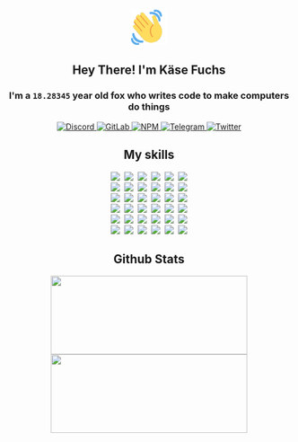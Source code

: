 <div><p align=center><img src=./resources/images/wave.gif width=64px height=64px></p><h2 align=center>Hey There! I'm Käse Fuchs</h2><h3 align=center>I'm a <code>18.28345</code> year old fox who writes code to make computers do things</h3><p align=center><a href=https://discord.com/users/507526681125322772><img alt=Discord src="https://img.shields.io/badge/Discord-5865F2?logo=discord&logoColor=white&style=flat-square#f076c795813c39081e5bb74becc6478b"> </a><a href=https://gitlab.com/kasefuchs><img alt=GitLab src="https://img.shields.io/badge/GitLab-330F63?logo=gitlab&logoColor=white&style=flat-square#f076c795813c39081e5bb74becc6478b"> </a><a href=https://npmjs.com/~kasefuchs><img alt=NPM src="https://img.shields.io/badge/NPM-CB3837?logo=npm&logoColor=white&style=flat-square#f076c795813c39081e5bb74becc6478b"> </a><a href=https://t.me/kasefuchs><img alt=Telegram src="https://img.shields.io/badge/Telegram-2CA5E0?logo=telegram&logoColor=white&style=flat-square#f076c795813c39081e5bb74becc6478b"> </a><a href=https://twitter.com/kasefuchs><img alt=Twitter src="https://img.shields.io/badge/Twitter-1DA1F2?logo=twitter&logoColor=white&style=flat-square#f076c795813c39081e5bb74becc6478b"></a></p><h2 align=center>My skills</h2><p align=center><a href=https://aws.amazon.com/ ><picture><source srcset="https://skillicons.dev/icons?i=aws&theme=dark#f076c795813c39081e5bb74becc6478b" media="(prefers-color-scheme: dark)"><source srcset="https://skillicons.dev/icons?i=aws&theme=light#f076c795813c39081e5bb74becc6478b" media="(prefers-color-scheme: light), (prefers-color-scheme: no-preference)"><img src="https://skillicons.dev/icons?i=aws&theme=light#f076c795813c39081e5bb74becc6478b"></picture></a>&nbsp;&nbsp;<a href=https://en.wikipedia.org/wiki/Bash_(Unix_shell)><picture><source srcset="https://skillicons.dev/icons?i=bash&theme=dark#f076c795813c39081e5bb74becc6478b" media="(prefers-color-scheme: dark)"><source srcset="https://skillicons.dev/icons?i=bash&theme=light#f076c795813c39081e5bb74becc6478b" media="(prefers-color-scheme: light), (prefers-color-scheme: no-preference)"><img src="https://skillicons.dev/icons?i=bash&theme=light#f076c795813c39081e5bb74becc6478b"></picture></a>&nbsp;&nbsp;<a href=https://discord.com/developers/docs><picture><source srcset="https://skillicons.dev/icons?i=bots&theme=dark#f076c795813c39081e5bb74becc6478b" media="(prefers-color-scheme: dark)"><source srcset="https://skillicons.dev/icons?i=bots&theme=light#f076c795813c39081e5bb74becc6478b" media="(prefers-color-scheme: light), (prefers-color-scheme: no-preference)"><img src="https://skillicons.dev/icons?i=bots&theme=light#f076c795813c39081e5bb74becc6478b"></picture></a>&nbsp;&nbsp;<a href=https://www.cloudflare.com/ ><picture><source srcset="https://skillicons.dev/icons?i=cloudflare&theme=dark#f076c795813c39081e5bb74becc6478b" media="(prefers-color-scheme: dark)"><source srcset="https://skillicons.dev/icons?i=cloudflare&theme=light#f076c795813c39081e5bb74becc6478b" media="(prefers-color-scheme: light), (prefers-color-scheme: no-preference)"><img src="https://skillicons.dev/icons?i=cloudflare&theme=light#f076c795813c39081e5bb74becc6478b"></picture></a>&nbsp;&nbsp;<a href=https://en.wikipedia.org/wiki/CSS><picture><source srcset="https://skillicons.dev/icons?i=css&theme=dark#f076c795813c39081e5bb74becc6478b" media="(prefers-color-scheme: dark)"><source srcset="https://skillicons.dev/icons?i=css&theme=light#f076c795813c39081e5bb74becc6478b" media="(prefers-color-scheme: light), (prefers-color-scheme: no-preference)"><img src="https://skillicons.dev/icons?i=css&theme=light#f076c795813c39081e5bb74becc6478b"></picture></a>&nbsp;&nbsp;<a href=https://www.docker.com/ ><picture><source srcset="https://skillicons.dev/icons?i=docker&theme=dark#f076c795813c39081e5bb74becc6478b" media="(prefers-color-scheme: dark)"><source srcset="https://skillicons.dev/icons?i=docker&theme=light#f076c795813c39081e5bb74becc6478b" media="(prefers-color-scheme: light), (prefers-color-scheme: no-preference)"><img src="https://skillicons.dev/icons?i=docker&theme=light#f076c795813c39081e5bb74becc6478b"></picture></a><br><a href=https://www.electronjs.org/ ><picture><source srcset="https://skillicons.dev/icons?i=electron&theme=dark#f076c795813c39081e5bb74becc6478b" media="(prefers-color-scheme: dark)"><source srcset="https://skillicons.dev/icons?i=electron&theme=light#f076c795813c39081e5bb74becc6478b" media="(prefers-color-scheme: light), (prefers-color-scheme: no-preference)"><img src="https://skillicons.dev/icons?i=electron&theme=light#f076c795813c39081e5bb74becc6478b"></picture></a>&nbsp;&nbsp;<a href=https://expressjs.com/ ><picture><source srcset="https://skillicons.dev/icons?i=express&theme=dark#f076c795813c39081e5bb74becc6478b" media="(prefers-color-scheme: dark)"><source srcset="https://skillicons.dev/icons?i=express&theme=light#f076c795813c39081e5bb74becc6478b" media="(prefers-color-scheme: light), (prefers-color-scheme: no-preference)"><img src="https://skillicons.dev/icons?i=express&theme=light#f076c795813c39081e5bb74becc6478b"></picture></a>&nbsp;&nbsp;<a href=https://www.figma.com/ ><picture><source srcset="https://skillicons.dev/icons?i=figma&theme=dark#f076c795813c39081e5bb74becc6478b" media="(prefers-color-scheme: dark)"><source srcset="https://skillicons.dev/icons?i=figma&theme=light#f076c795813c39081e5bb74becc6478b" media="(prefers-color-scheme: light), (prefers-color-scheme: no-preference)"><img src="https://skillicons.dev/icons?i=figma&theme=light#f076c795813c39081e5bb74becc6478b"></picture></a>&nbsp;&nbsp;<a href=https://firebase.google.com/ ><picture><source srcset="https://skillicons.dev/icons?i=firebase&theme=dark#f076c795813c39081e5bb74becc6478b" media="(prefers-color-scheme: dark)"><source srcset="https://skillicons.dev/icons?i=firebase&theme=light#f076c795813c39081e5bb74becc6478b" media="(prefers-color-scheme: light), (prefers-color-scheme: no-preference)"><img src="https://skillicons.dev/icons?i=firebase&theme=light#f076c795813c39081e5bb74becc6478b"></picture></a>&nbsp;&nbsp;<a href=https://flask.palletsprojects.com/ ><picture><source srcset="https://skillicons.dev/icons?i=flask&theme=dark#f076c795813c39081e5bb74becc6478b" media="(prefers-color-scheme: dark)"><source srcset="https://skillicons.dev/icons?i=flask&theme=light#f076c795813c39081e5bb74becc6478b" media="(prefers-color-scheme: light), (prefers-color-scheme: no-preference)"><img src="https://skillicons.dev/icons?i=flask&theme=light#f076c795813c39081e5bb74becc6478b"></picture></a>&nbsp;&nbsp;<a href=https://cloud.google.com/ ><picture><source srcset="https://skillicons.dev/icons?i=gcp&theme=dark#f076c795813c39081e5bb74becc6478b" media="(prefers-color-scheme: dark)"><source srcset="https://skillicons.dev/icons?i=gcp&theme=light#f076c795813c39081e5bb74becc6478b" media="(prefers-color-scheme: light), (prefers-color-scheme: no-preference)"><img src="https://skillicons.dev/icons?i=gcp&theme=light#f076c795813c39081e5bb74becc6478b"></picture></a><br><a href=https://git-scm.com/ ><picture><source srcset="https://skillicons.dev/icons?i=git&theme=dark#f076c795813c39081e5bb74becc6478b" media="(prefers-color-scheme: dark)"><source srcset="https://skillicons.dev/icons?i=git&theme=light#f076c795813c39081e5bb74becc6478b" media="(prefers-color-scheme: light), (prefers-color-scheme: no-preference)"><img src="https://skillicons.dev/icons?i=git&theme=light#f076c795813c39081e5bb74becc6478b"></picture></a>&nbsp;&nbsp;<a href=https://github.com/ ><picture><source srcset="https://skillicons.dev/icons?i=github&theme=dark#f076c795813c39081e5bb74becc6478b" media="(prefers-color-scheme: dark)"><source srcset="https://skillicons.dev/icons?i=github&theme=light#f076c795813c39081e5bb74becc6478b" media="(prefers-color-scheme: light), (prefers-color-scheme: no-preference)"><img src="https://skillicons.dev/icons?i=github&theme=light#f076c795813c39081e5bb74becc6478b"></picture></a>&nbsp;&nbsp;<a href=https://gitlab.com/ ><picture><source srcset="https://skillicons.dev/icons?i=gitlab&theme=dark#f076c795813c39081e5bb74becc6478b" media="(prefers-color-scheme: dark)"><source srcset="https://skillicons.dev/icons?i=gitlab&theme=light#f076c795813c39081e5bb74becc6478b" media="(prefers-color-scheme: light), (prefers-color-scheme: no-preference)"><img src="https://skillicons.dev/icons?i=gitlab&theme=light#f076c795813c39081e5bb74becc6478b"></picture></a>&nbsp;&nbsp;<a href=https://www.heroku.com/ ><picture><source srcset="https://skillicons.dev/icons?i=heroku&theme=dark#f076c795813c39081e5bb74becc6478b" media="(prefers-color-scheme: dark)"><source srcset="https://skillicons.dev/icons?i=heroku&theme=light#f076c795813c39081e5bb74becc6478b" media="(prefers-color-scheme: light), (prefers-color-scheme: no-preference)"><img src="https://skillicons.dev/icons?i=heroku&theme=light#f076c795813c39081e5bb74becc6478b"></picture></a>&nbsp;&nbsp;<a href=https://en.wikipedia.org/wiki/HTML><picture><source srcset="https://skillicons.dev/icons?i=html&theme=dark#f076c795813c39081e5bb74becc6478b" media="(prefers-color-scheme: dark)"><source srcset="https://skillicons.dev/icons?i=html&theme=light#f076c795813c39081e5bb74becc6478b" media="(prefers-color-scheme: light), (prefers-color-scheme: no-preference)"><img src="https://skillicons.dev/icons?i=html&theme=light#f076c795813c39081e5bb74becc6478b"></picture></a>&nbsp;&nbsp;<a href=https://en.wikipedia.org/wiki/JavaScript><picture><source srcset="https://skillicons.dev/icons?i=js&theme=dark#f076c795813c39081e5bb74becc6478b" media="(prefers-color-scheme: dark)"><source srcset="https://skillicons.dev/icons?i=js&theme=light#f076c795813c39081e5bb74becc6478b" media="(prefers-color-scheme: light), (prefers-color-scheme: no-preference)"><img src="https://skillicons.dev/icons?i=js&theme=light#f076c795813c39081e5bb74becc6478b"></picture></a><br><a href=https://en.wikipedia.org/wiki/Linux><picture><source srcset="https://skillicons.dev/icons?i=linux&theme=dark#f076c795813c39081e5bb74becc6478b" media="(prefers-color-scheme: dark)"><source srcset="https://skillicons.dev/icons?i=linux&theme=light#f076c795813c39081e5bb74becc6478b" media="(prefers-color-scheme: light), (prefers-color-scheme: no-preference)"><img src="https://skillicons.dev/icons?i=linux&theme=light#f076c795813c39081e5bb74becc6478b"></picture></a>&nbsp;&nbsp;<a href=https://mui.com/ ><picture><source srcset="https://skillicons.dev/icons?i=materialui&theme=dark#f076c795813c39081e5bb74becc6478b" media="(prefers-color-scheme: dark)"><source srcset="https://skillicons.dev/icons?i=materialui&theme=light#f076c795813c39081e5bb74becc6478b" media="(prefers-color-scheme: light), (prefers-color-scheme: no-preference)"><img src="https://skillicons.dev/icons?i=materialui&theme=light#f076c795813c39081e5bb74becc6478b"></picture></a>&nbsp;&nbsp;<a href=https://en.wikipedia.org/wiki/Markdown><picture><source srcset="https://skillicons.dev/icons?i=md&theme=dark#f076c795813c39081e5bb74becc6478b" media="(prefers-color-scheme: dark)"><source srcset="https://skillicons.dev/icons?i=md&theme=light#f076c795813c39081e5bb74becc6478b" media="(prefers-color-scheme: light), (prefers-color-scheme: no-preference)"><img src="https://skillicons.dev/icons?i=md&theme=light#f076c795813c39081e5bb74becc6478b"></picture></a>&nbsp;&nbsp;<a href=https://www.mongodb.com/ ><picture><source srcset="https://skillicons.dev/icons?i=mongodb&theme=dark#f076c795813c39081e5bb74becc6478b" media="(prefers-color-scheme: dark)"><source srcset="https://skillicons.dev/icons?i=mongodb&theme=light#f076c795813c39081e5bb74becc6478b" media="(prefers-color-scheme: light), (prefers-color-scheme: no-preference)"><img src="https://skillicons.dev/icons?i=mongodb&theme=light#f076c795813c39081e5bb74becc6478b"></picture></a>&nbsp;&nbsp;<a href=https://www.mysql.com/ ><picture><source srcset="https://skillicons.dev/icons?i=mysql&theme=dark#f076c795813c39081e5bb74becc6478b" media="(prefers-color-scheme: dark)"><source srcset="https://skillicons.dev/icons?i=mysql&theme=light#f076c795813c39081e5bb74becc6478b" media="(prefers-color-scheme: light), (prefers-color-scheme: no-preference)"><img src="https://skillicons.dev/icons?i=mysql&theme=light#f076c795813c39081e5bb74becc6478b"></picture></a>&nbsp;&nbsp;<a href=https://nextjs.org/ ><picture><source srcset="https://skillicons.dev/icons?i=nextjs&theme=dark#f076c795813c39081e5bb74becc6478b" media="(prefers-color-scheme: dark)"><source srcset="https://skillicons.dev/icons?i=nextjs&theme=light#f076c795813c39081e5bb74becc6478b" media="(prefers-color-scheme: light), (prefers-color-scheme: no-preference)"><img src="https://skillicons.dev/icons?i=nextjs&theme=light#f076c795813c39081e5bb74becc6478b"></picture></a><br><a href=https://nodejs.org/en/ ><picture><source srcset="https://skillicons.dev/icons?i=nodejs&theme=dark#f076c795813c39081e5bb74becc6478b" media="(prefers-color-scheme: dark)"><source srcset="https://skillicons.dev/icons?i=nodejs&theme=light#f076c795813c39081e5bb74becc6478b" media="(prefers-color-scheme: light), (prefers-color-scheme: no-preference)"><img src="https://skillicons.dev/icons?i=nodejs&theme=light#f076c795813c39081e5bb74becc6478b"></picture></a>&nbsp;&nbsp;<a href=https://www.postgresql.org/ ><picture><source srcset="https://skillicons.dev/icons?i=postgres&theme=dark#f076c795813c39081e5bb74becc6478b" media="(prefers-color-scheme: dark)"><source srcset="https://skillicons.dev/icons?i=postgres&theme=light#f076c795813c39081e5bb74becc6478b" media="(prefers-color-scheme: light), (prefers-color-scheme: no-preference)"><img src="https://skillicons.dev/icons?i=postgres&theme=light#f076c795813c39081e5bb74becc6478b"></picture></a>&nbsp;&nbsp;<a href=https://learn.microsoft.com/en-us/powershell/ ><picture><source srcset="https://skillicons.dev/icons?i=powershell&theme=dark#f076c795813c39081e5bb74becc6478b" media="(prefers-color-scheme: dark)"><source srcset="https://skillicons.dev/icons?i=powershell&theme=light#f076c795813c39081e5bb74becc6478b" media="(prefers-color-scheme: light), (prefers-color-scheme: no-preference)"><img src="https://skillicons.dev/icons?i=powershell&theme=light#f076c795813c39081e5bb74becc6478b"></picture></a>&nbsp;&nbsp;<a href=https://www.python.org/ ><picture><source srcset="https://skillicons.dev/icons?i=py&theme=dark#f076c795813c39081e5bb74becc6478b" media="(prefers-color-scheme: dark)"><source srcset="https://skillicons.dev/icons?i=py&theme=light#f076c795813c39081e5bb74becc6478b" media="(prefers-color-scheme: light), (prefers-color-scheme: no-preference)"><img src="https://skillicons.dev/icons?i=py&theme=light#f076c795813c39081e5bb74becc6478b"></picture></a>&nbsp;&nbsp;<a href=https://www.raspberrypi.org/ ><picture><source srcset="https://skillicons.dev/icons?i=raspberrypi&theme=dark#f076c795813c39081e5bb74becc6478b" media="(prefers-color-scheme: dark)"><source srcset="https://skillicons.dev/icons?i=raspberrypi&theme=light#f076c795813c39081e5bb74becc6478b" media="(prefers-color-scheme: light), (prefers-color-scheme: no-preference)"><img src="https://skillicons.dev/icons?i=raspberrypi&theme=light#f076c795813c39081e5bb74becc6478b"></picture></a>&nbsp;&nbsp;<a href=https://reactjs.org/ ><picture><source srcset="https://skillicons.dev/icons?i=react&theme=dark#f076c795813c39081e5bb74becc6478b" media="(prefers-color-scheme: dark)"><source srcset="https://skillicons.dev/icons?i=react&theme=light#f076c795813c39081e5bb74becc6478b" media="(prefers-color-scheme: light), (prefers-color-scheme: no-preference)"><img src="https://skillicons.dev/icons?i=react&theme=light#f076c795813c39081e5bb74becc6478b"></picture></a><br><a href=https://redux.js.org/ ><picture><source srcset="https://skillicons.dev/icons?i=redux&theme=dark#f076c795813c39081e5bb74becc6478b" media="(prefers-color-scheme: dark)"><source srcset="https://skillicons.dev/icons?i=redux&theme=light#f076c795813c39081e5bb74becc6478b" media="(prefers-color-scheme: light), (prefers-color-scheme: no-preference)"><img src="https://skillicons.dev/icons?i=redux&theme=light#f076c795813c39081e5bb74becc6478b"></picture></a>&nbsp;&nbsp;<a href=https://en.wikipedia.org/wiki/Regular_expression><picture><source srcset="https://skillicons.dev/icons?i=regex&theme=dark#f076c795813c39081e5bb74becc6478b" media="(prefers-color-scheme: dark)"><source srcset="https://skillicons.dev/icons?i=regex&theme=light#f076c795813c39081e5bb74becc6478b" media="(prefers-color-scheme: light), (prefers-color-scheme: no-preference)"><img src="https://skillicons.dev/icons?i=regex&theme=light#f076c795813c39081e5bb74becc6478b"></picture></a>&nbsp;&nbsp;<a href=https://en.wikipedia.org/wiki/Sass_(stylesheet_language)><picture><source srcset="https://skillicons.dev/icons?i=sass&theme=dark#f076c795813c39081e5bb74becc6478b" media="(prefers-color-scheme: dark)"><source srcset="https://skillicons.dev/icons?i=sass&theme=light#f076c795813c39081e5bb74becc6478b" media="(prefers-color-scheme: light), (prefers-color-scheme: no-preference)"><img src="https://skillicons.dev/icons?i=sass&theme=light#f076c795813c39081e5bb74becc6478b"></picture></a>&nbsp;&nbsp;<a href=https://www.typescriptlang.org/ ><picture><source srcset="https://skillicons.dev/icons?i=ts&theme=dark#f076c795813c39081e5bb74becc6478b" media="(prefers-color-scheme: dark)"><source srcset="https://skillicons.dev/icons?i=ts&theme=light#f076c795813c39081e5bb74becc6478b" media="(prefers-color-scheme: light), (prefers-color-scheme: no-preference)"><img src="https://skillicons.dev/icons?i=ts&theme=light#f076c795813c39081e5bb74becc6478b"></picture></a>&nbsp;&nbsp;<a href=https://unity.com/ ><picture><source srcset="https://skillicons.dev/icons?i=unity&theme=dark#f076c795813c39081e5bb74becc6478b" media="(prefers-color-scheme: dark)"><source srcset="https://skillicons.dev/icons?i=unity&theme=light#f076c795813c39081e5bb74becc6478b" media="(prefers-color-scheme: light), (prefers-color-scheme: no-preference)"><img src="https://skillicons.dev/icons?i=unity&theme=light#f076c795813c39081e5bb74becc6478b"></picture></a>&nbsp;&nbsp;<a href=https://workers.cloudflare.com/ ><picture><source srcset="https://skillicons.dev/icons?i=workers&theme=dark#f076c795813c39081e5bb74becc6478b" media="(prefers-color-scheme: dark)"><source srcset="https://skillicons.dev/icons?i=workers&theme=light#f076c795813c39081e5bb74becc6478b" media="(prefers-color-scheme: light), (prefers-color-scheme: no-preference)"><img src="https://skillicons.dev/icons?i=workers&theme=light#f076c795813c39081e5bb74becc6478b"></picture></a><br></p><h2 align=center>Github Stats</h2><p align=center><picture><source srcset="https://github-readme-stats-kasefuchs.vercel.app/api/?count_private=true&hide_border=true&hide_rank=true&line_height=20&hide_title=true&username=Kasefuchs&theme=dark#f076c795813c39081e5bb74becc6478b" media="(prefers-color-scheme: dark)"><source srcset="https://github-readme-stats-kasefuchs.vercel.app/api/?count_private=true&hide_border=true&hide_rank=true&line_height=20&hide_title=true&username=Kasefuchs&theme=light#f076c795813c39081e5bb74becc6478b" media="(prefers-color-scheme: light), (prefers-color-scheme: no-preference)"><img align=middle width=350 height=140 src="https://github-readme-stats-kasefuchs.vercel.app/api/?count_private=true&hide_border=true&hide_rank=true&line_height=20&hide_title=true&username=Kasefuchs&theme=light#f076c795813c39081e5bb74becc6478b"></picture><picture><source srcset="https://github-readme-stats-kasefuchs.vercel.app/api/top-langs/?count_private=true&hide_border=true&layout=compact&username=Kasefuchs&theme=dark#f076c795813c39081e5bb74becc6478b" media="(prefers-color-scheme: dark)"><source srcset="https://github-readme-stats-kasefuchs.vercel.app/api/top-langs/?count_private=true&hide_border=true&layout=compact&username=Kasefuchs&theme=light#f076c795813c39081e5bb74becc6478b" media="(prefers-color-scheme: light), (prefers-color-scheme: no-preference)"><img align=middle width=350 height=140 src="https://github-readme-stats-kasefuchs.vercel.app/api/top-langs/?count_private=true&hide_border=true&layout=compact&username=Kasefuchs&theme=light#f076c795813c39081e5bb74becc6478b"></picture></p><img src="https://hit.yhype.me/github/profile?user_id=64592097#f076c795813c39081e5bb74becc6478b" alt=""></div>
